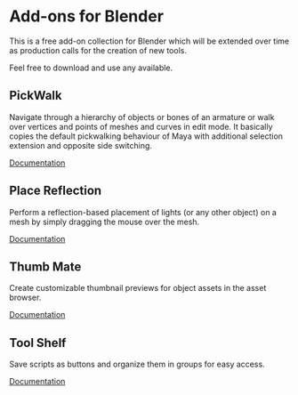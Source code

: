 # Add-ons for Blender

This is a free add-on collection for Blender which will be extended over time as production calls for the creation of new tools.

Feel free to download and use any available.

## PickWalk
Navigate through a hierarchy of objects or bones of an armature or walk over vertices and points of meshes and curves in edit mode.
It basically copies the default pickwalking behaviour of Maya with additional selection extension and opposite side switching.

[Documentation](https://github.com/IngoClemens/blender/wiki/PickWalk)

## Place Reflection
Perform a reflection-based placement of lights (or any other object) on a mesh by simply dragging the mouse over the mesh.

[Documentation](https://github.com/IngoClemens/blender/wiki/Place-Reflection)

## Thumb Mate
Create customizable thumbnail previews for object assets in the asset browser.

[Documentation](https://github.com/IngoClemens/blender/wiki/Thumb-Mate)

## Tool Shelf
Save scripts as buttons and organize them in groups for easy access.

[Documentation](https://github.com/IngoClemens/blender/wiki/Tool-Shelf)
